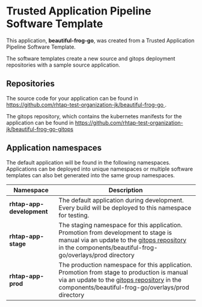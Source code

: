# Trusted Application Pipeline Software Template

This application, **beautiful-frog-go**, was created from a Trusted Application Pipeline Software Template.

The software templates create a new source and gitops deployment repositories with a sample source application. 

## Repositories

The source code for your application can be found in [https://github.com/rhtap-test-organization-jk/beautiful-frog-go ](https://github.com/rhtap-test-organization-jk/beautiful-frog-go ).
 
The gitops repository, which contains the kubernetes manifests for the application can be found in 
[https://github.com/rhtap-test-organization-jk/beautiful-frog-go-gitops ](https://github.com/rhtap-test-organization-jk/beautiful-frog-go-gitops ) 

## Application namespaces 

The default application will be found in the following namespaces. Applications can be deployed into unique namespaces or multiple software templates can also bet generated into the same group namespaces.  

|  Namespace   |  Description   |  
| -------- | -------- |   
| **rhtap-app-development** | The default application during development. Every build will be deployed to this namespace for testing. | 
| **rhtap-app-stage** | The staging namespace for this application. Promotion from development to stage is manual via an update to the [gitops repository](https://github.com/rhtap-test-organization-jk/beautiful-frog-go-gitops ) in the components/beautiful-frog-go/overlays/prod directory |  
| **rhtap-app-prod** | The production namespace for this application. Promotion from stage to production is manual via an update to the [gitops repository](https://github.com/rhtap-test-organization-jk/beautiful-frog-go-gitops ) in the components/beautiful-frog-go/overlays/prod directory | 